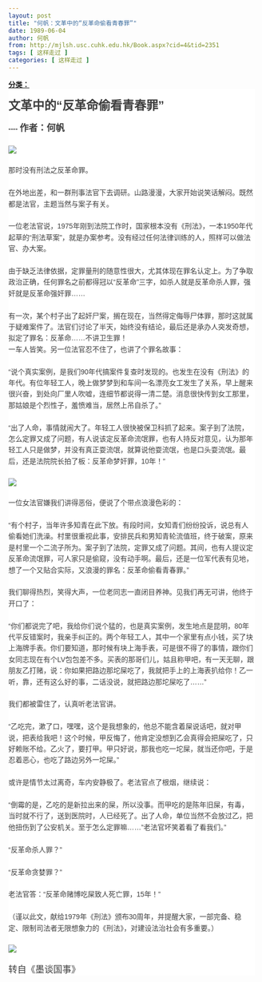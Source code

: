```yaml
---
layout: post
title: "何帆：文革中的“反革命偷看青春罪”"
date: 1989-06-04
author: 何帆
from: http://mjlsh.usc.cuhk.edu.hk/Book.aspx?cid=4&tid=2351
tags: [ 这样走过 ]
categories: [ 这样走过 ]
---
```


<div style="margin: 15px 10px 10px 0px;">
 <div>
  <span id="ctl00_ContentPlaceHolder1_chapter1_SubjectLabel" style="font-weight:bold;text-decoration:underline;">
   分类：
  </span>
 </div>
 <p style="margin: 0px; max-width: 100%; word-wrap: normal; min-height: 1em; color: rgb(62, 62, 62); font-family: 宋体, Verdana, tahoma, Arial, Helvetica, sans-serif; line-height: 22.399999618530273px; box-sizing: border-box !important; background-color: rgb(255, 255, 255);">
  <b>
   <font size="5">
    <br/>
   </font>
  </b>
 </p>
 <p style="margin: 0px; max-width: 100%; word-wrap: normal; min-height: 1em; color: rgb(62, 62, 62); font-family: 宋体, Verdana, tahoma, Arial, Helvetica, sans-serif; line-height: 22.399999618530273px; box-sizing: border-box !important; background-color: rgb(255, 255, 255);">
  <b>
   <font size="5">
    文革中的“反革命偷看青春罪”
   </font>
  </b>
 </p>
 <p style="margin: 0px; max-width: 100%; word-wrap: normal; min-height: 1em; color: rgb(62, 62, 62); font-family: 宋体, Verdana, tahoma, Arial, Helvetica, sans-serif; font-size: 14px; line-height: 22.399999618530273px; box-sizing: border-box !important; background-color: rgb(255, 255, 255);">
  <b>
   <br/>
  </b>
 </p>
 <p style="margin: 0px; max-width: 100%; word-wrap: normal; min-height: 1em; color: rgb(62, 62, 62); font-family: 宋体, Verdana, tahoma, Arial, Helvetica, sans-serif; line-height: 22.399999618530273px; box-sizing: border-box !important; background-color: rgb(255, 255, 255);">
  <b>
   <span style="font-size: 14px;">
    ----
   </span>
   <font size="4">
    作者：何帆
   </font>
  </b>
 </p>
 <p style="margin: 0px; max-width: 100%; word-wrap: normal; min-height: 1em; color: rgb(62, 62, 62); font-family: 宋体, Verdana, tahoma, Arial, Helvetica, sans-serif; line-height: 22.399999618530273px; box-sizing: border-box !important; background-color: rgb(255, 255, 255);">
  <br/>
 </p>
 <p style="margin: 0px; max-width: 100%; word-wrap: normal; min-height: 1em; color: rgb(62, 62, 62); font-family: 宋体, Verdana, tahoma, Arial, Helvetica, sans-serif; line-height: 22.399999618530273px; box-sizing: border-box !important; background-color: rgb(255, 255, 255);">
  <img data-ratio="1.4965986394557824" data-s="300,640" data-src="http://mmbiz.qpic.cn/mmbiz/VcfiaQnrc8v794rDMtBVMHzbz5CprUmXNErTWQkKHP1QdYBAib0bq6o3kwtib6Sm5Vjtg7hicPV43huGZMSLNsR3Cw/0" data-w="147" src="http://mmbiz.qpic.cn/mmbiz/VcfiaQnrc8v794rDMtBVMHzbz5CprUmXNErTWQkKHP1QdYBAib0bq6o3kwtib6Sm5Vjtg7hicPV43huGZMSLNsR3Cw/0" style="max-width: 100%; word-wrap: break-word !important; box-sizing: border-box !important; height: auto !important; visibility: visible !important;"/>
 </p>
 <p style="margin: 0px; max-width: 100%; word-wrap: normal; min-height: 1em; color: rgb(62, 62, 62); font-family: 宋体, Verdana, tahoma, Arial, Helvetica, sans-serif; line-height: 22.399999618530273px; box-sizing: border-box !important; background-color: rgb(255, 255, 255);">
  <br/>
 </p>
 <p style="margin: 0px; max-width: 100%; word-wrap: normal; min-height: 1em; color: rgb(62, 62, 62); font-family: 宋体, Verdana, tahoma, Arial, Helvetica, sans-serif; line-height: 22.399999618530273px; box-sizing: border-box !important; background-color: rgb(255, 255, 255);">
  那时没有刑法之反革命罪。
 </p>
 <p style="margin: 0px; max-width: 100%; word-wrap: normal; min-height: 1em; color: rgb(62, 62, 62); font-family: 宋体, Verdana, tahoma, Arial, Helvetica, sans-serif; line-height: 22.399999618530273px; box-sizing: border-box !important; background-color: rgb(255, 255, 255);">
  <br/>
 </p>
 <p style="margin: 0px; max-width: 100%; word-wrap: normal; min-height: 1em; color: rgb(62, 62, 62); font-family: 宋体, Verdana, tahoma, Arial, Helvetica, sans-serif; line-height: 22.399999618530273px; box-sizing: border-box !important; background-color: rgb(255, 255, 255);">
  在外地出差，和一群刑事法官下去调研。山路漫漫，大家开始说笑话解闷。既然都是法官，主题当然与案子有关。
 </p>
 <p style="margin: 0px; max-width: 100%; word-wrap: normal; min-height: 1em; color: rgb(62, 62, 62); font-family: 宋体, Verdana, tahoma, Arial, Helvetica, sans-serif; line-height: 22.399999618530273px; box-sizing: border-box !important; background-color: rgb(255, 255, 255);">
  <br/>
 </p>
 <p style="margin: 0px; max-width: 100%; word-wrap: normal; min-height: 1em; color: rgb(62, 62, 62); font-family: 宋体, Verdana, tahoma, Arial, Helvetica, sans-serif; line-height: 22.399999618530273px; box-sizing: border-box !important; background-color: rgb(255, 255, 255);">
  一位老法官说，1975年刚到法院工作时，国家根本没有《刑法》，一本1950年代起草的“刑法草案”，就是办案参考。没有经过任何法律训练的人，照样可以做法官、办大案。
 </p>
 <p style="margin: 0px; max-width: 100%; word-wrap: normal; min-height: 1em; color: rgb(62, 62, 62); font-family: 宋体, Verdana, tahoma, Arial, Helvetica, sans-serif; line-height: 22.399999618530273px; box-sizing: border-box !important; background-color: rgb(255, 255, 255);">
  <br/>
 </p>
 <p style="margin: 0px; max-width: 100%; word-wrap: normal; min-height: 1em; color: rgb(62, 62, 62); font-family: 宋体, Verdana, tahoma, Arial, Helvetica, sans-serif; line-height: 22.399999618530273px; box-sizing: border-box !important; background-color: rgb(255, 255, 255);">
  由于缺乏法律依据，定罪量刑的随意性很大，尤其体现在罪名认定上。为了争取政治正确，任何罪名之前都得冠以“反革命”三字，如杀人就是反革命杀人罪，强奸就是反革命强奸罪……
 </p>
 <p style="margin: 0px; max-width: 100%; word-wrap: normal; min-height: 1em; color: rgb(62, 62, 62); font-family: 宋体, Verdana, tahoma, Arial, Helvetica, sans-serif; line-height: 22.399999618530273px; box-sizing: border-box !important; background-color: rgb(255, 255, 255);">
  <br/>
 </p>
 <p style="margin: 0px; max-width: 100%; word-wrap: normal; min-height: 1em; color: rgb(62, 62, 62); font-family: 宋体, Verdana, tahoma, Arial, Helvetica, sans-serif; line-height: 22.399999618530273px; box-sizing: border-box !important; background-color: rgb(255, 255, 255);">
  有一次，某个村子出了起奸尸案，搁在现在，当然得定侮辱尸体罪，那时这就属于疑难案件了。法官们讨论了半天，始终没有结论，最后还是承办人突发奇想，拟定了罪名：反革命……不讲卫生罪！
 </p>
 <p style="margin: 0px; max-width: 100%; word-wrap: normal; min-height: 1em; color: rgb(62, 62, 62); font-family: 宋体, Verdana, tahoma, Arial, Helvetica, sans-serif; line-height: 22.399999618530273px; box-sizing: border-box !important; background-color: rgb(255, 255, 255);">
  一车人皆笑。另一位法官忍不住了，也讲了个罪名故事：
 </p>
 <p style="margin: 0px; max-width: 100%; word-wrap: normal; min-height: 1em; color: rgb(62, 62, 62); font-family: 宋体, Verdana, tahoma, Arial, Helvetica, sans-serif; line-height: 22.399999618530273px; box-sizing: border-box !important; background-color: rgb(255, 255, 255);">
  <br/>
 </p>
 <p style="margin: 0px; max-width: 100%; word-wrap: normal; min-height: 1em; color: rgb(62, 62, 62); font-family: 宋体, Verdana, tahoma, Arial, Helvetica, sans-serif; line-height: 22.399999618530273px; box-sizing: border-box !important; background-color: rgb(255, 255, 255);">
  “说个真实案例，是我们90年代搞案件复查时发现的。也发生在没有《刑法》的年代。有位年轻工人，晚上做梦梦到和车间一名漂亮女工发生了关系，早上醒来很兴奋，到处向厂里人吹嘘，连细节都说得一清二楚。消息很快传到女工那里，那姑娘是个烈性子，羞愤难当，居然上吊自杀了。”
 </p>
 <p style="margin: 0px; max-width: 100%; word-wrap: normal; min-height: 1em; color: rgb(62, 62, 62); font-family: 宋体, Verdana, tahoma, Arial, Helvetica, sans-serif; line-height: 22.399999618530273px; box-sizing: border-box !important; background-color: rgb(255, 255, 255);">
  <br/>
 </p>
 <p style="margin: 0px; max-width: 100%; word-wrap: normal; min-height: 1em; color: rgb(62, 62, 62); font-family: 宋体, Verdana, tahoma, Arial, Helvetica, sans-serif; line-height: 22.399999618530273px; box-sizing: border-box !important; background-color: rgb(255, 255, 255);">
  “出了人命，事情就闹大了。年轻工人很快被保卫科抓了起来。案子到了法院，怎么定罪又成了问题，有人说该定反革命流氓罪，也有人持反对意见，认为那年轻工人只是做梦，并没有真正耍流氓，就算说他耍流氓，也是口头耍流氓。最后，还是法院院长拍了板：反革命梦奸罪，10年！”
 </p>
 <p style="margin: 0px; max-width: 100%; word-wrap: normal; min-height: 1em; color: rgb(62, 62, 62); font-family: 宋体, Verdana, tahoma, Arial, Helvetica, sans-serif; line-height: 22.399999618530273px; box-sizing: border-box !important; background-color: rgb(255, 255, 255);">
  <br/>
 </p>
 <p style="margin: 0px; max-width: 100%; word-wrap: normal; min-height: 1em; color: rgb(62, 62, 62); font-family: 宋体, Verdana, tahoma, Arial, Helvetica, sans-serif; line-height: 22.399999618530273px; box-sizing: border-box !important; background-color: rgb(255, 255, 255);">
  <img data-ratio="1.2552301255230125" data-s="300,640" data-src="http://mmbiz.qpic.cn/mmbiz/VcfiaQnrc8v794rDMtBVMHzbz5CprUmXNJtObNTTl4GpmeLDDY56a2Zo5KBsKDicl464vfBZe9ibkaf4atU5nvrCw/0" data-w="239" src="http://mmbiz.qpic.cn/mmbiz/VcfiaQnrc8v794rDMtBVMHzbz5CprUmXNJtObNTTl4GpmeLDDY56a2Zo5KBsKDicl464vfBZe9ibkaf4atU5nvrCw/0" style="max-width: 100%; word-wrap: break-word !important; box-sizing: border-box !important; height: auto !important; visibility: visible !important;"/>
 </p>
 <p style="margin: 0px; max-width: 100%; word-wrap: normal; min-height: 1em; color: rgb(62, 62, 62); font-family: 宋体, Verdana, tahoma, Arial, Helvetica, sans-serif; line-height: 22.399999618530273px; box-sizing: border-box !important; background-color: rgb(255, 255, 255);">
  <br/>
 </p>
 <p style="margin: 0px; max-width: 100%; word-wrap: normal; min-height: 1em; color: rgb(62, 62, 62); font-family: 宋体, Verdana, tahoma, Arial, Helvetica, sans-serif; line-height: 22.399999618530273px; box-sizing: border-box !important; background-color: rgb(255, 255, 255);">
  一位女法官嫌我们讲得恶俗，便说了个带点浪漫色彩的：
 </p>
 <p style="margin: 0px; max-width: 100%; word-wrap: normal; min-height: 1em; color: rgb(62, 62, 62); font-family: 宋体, Verdana, tahoma, Arial, Helvetica, sans-serif; line-height: 22.399999618530273px; box-sizing: border-box !important; background-color: rgb(255, 255, 255);">
  <br/>
 </p>
 <p style="margin: 0px; max-width: 100%; word-wrap: normal; min-height: 1em; color: rgb(62, 62, 62); font-family: 宋体, Verdana, tahoma, Arial, Helvetica, sans-serif; line-height: 22.399999618530273px; box-sizing: border-box !important; background-color: rgb(255, 255, 255);">
  “有个村子，当年许多知青在此下放。有段时间，女知青们纷纷投诉，说总有人偷看她们洗澡。村里很重视此事，安排民兵和男知青轮流值班，终于破案，原来是村里一个二流子所为。案子到了法院，定罪又成了问题。其间，也有人提议定反革命流氓罪，可人家只是偷窥，没有动手啊。最后，还是一位军代表有见地，想了一个又贴合实际，又浪漫的罪名：反革命偷看青春罪。”
 </p>
 <p style="margin: 0px; max-width: 100%; word-wrap: normal; min-height: 1em; color: rgb(62, 62, 62); font-family: 宋体, Verdana, tahoma, Arial, Helvetica, sans-serif; line-height: 22.399999618530273px; box-sizing: border-box !important; background-color: rgb(255, 255, 255);">
  <br/>
 </p>
 <p style="margin: 0px; max-width: 100%; word-wrap: normal; min-height: 1em; color: rgb(62, 62, 62); font-family: 宋体, Verdana, tahoma, Arial, Helvetica, sans-serif; line-height: 22.399999618530273px; box-sizing: border-box !important; background-color: rgb(255, 255, 255);">
  我们聊得热烈，笑得大声，一位老同志一直闭目养神。见我们再无可讲，他终于开口了：
 </p>
 <p style="margin: 0px; max-width: 100%; word-wrap: normal; min-height: 1em; color: rgb(62, 62, 62); font-family: 宋体, Verdana, tahoma, Arial, Helvetica, sans-serif; line-height: 22.399999618530273px; box-sizing: border-box !important; background-color: rgb(255, 255, 255);">
  <br/>
 </p>
 <p style="margin: 0px; max-width: 100%; word-wrap: normal; min-height: 1em; color: rgb(62, 62, 62); font-family: 宋体, Verdana, tahoma, Arial, Helvetica, sans-serif; line-height: 22.399999618530273px; box-sizing: border-box !important; background-color: rgb(255, 255, 255);">
  “你们都说完了吧，我给你们说个猛的，也是真实案例，发生地点是昆明，80年代平反错案时，我亲手纠正的。两个年轻工人，其中一个家里有点小钱，买了块上海牌手表。你们要知道，那时候有块上海手表，可是很不得了的事情，跟你们女同志现在有个LV包包差不多。买表的那哥们儿，姑且称甲吧，有一天无聊，跟朋友乙打赌，说：你如果把路边那坨屎吃了，我就把手上的上海表扒给你！乙一听，靠，还有这么好的事，二话没说，就把路边那坨屎吃了……”
 </p>
 <p style="margin: 0px; max-width: 100%; word-wrap: normal; min-height: 1em; color: rgb(62, 62, 62); font-family: 宋体, Verdana, tahoma, Arial, Helvetica, sans-serif; line-height: 22.399999618530273px; box-sizing: border-box !important; background-color: rgb(255, 255, 255);">
  <br/>
 </p>
 <p style="margin: 0px; max-width: 100%; word-wrap: normal; min-height: 1em; color: rgb(62, 62, 62); font-family: 宋体, Verdana, tahoma, Arial, Helvetica, sans-serif; line-height: 22.399999618530273px; box-sizing: border-box !important; background-color: rgb(255, 255, 255);">
  我们都被雷住了，认真听老法官讲。
 </p>
 <p style="margin: 0px; max-width: 100%; word-wrap: normal; min-height: 1em; color: rgb(62, 62, 62); font-family: 宋体, Verdana, tahoma, Arial, Helvetica, sans-serif; line-height: 22.399999618530273px; box-sizing: border-box !important; background-color: rgb(255, 255, 255);">
  <br/>
 </p>
 <p style="margin: 0px; max-width: 100%; word-wrap: normal; min-height: 1em; color: rgb(62, 62, 62); font-family: 宋体, Verdana, tahoma, Arial, Helvetica, sans-serif; line-height: 22.399999618530273px; box-sizing: border-box !important; background-color: rgb(255, 255, 255);">
  “乙吃完，漱了口，嘿嘿，这个是我想象的，他总不能含着屎说话吧，就对甲说，把表给我吧！这个时候，甲反悔了，他肯定没想到乙会真得会把屎吃了，只好赖账不给。乙火了，要打甲。甲只好说，那我也吃一坨屎，就当还你吧，于是忍着恶心，也吃了路边另外一坨屎。”
 </p>
 <p style="margin: 0px; max-width: 100%; word-wrap: normal; min-height: 1em; color: rgb(62, 62, 62); font-family: 宋体, Verdana, tahoma, Arial, Helvetica, sans-serif; line-height: 22.399999618530273px; box-sizing: border-box !important; background-color: rgb(255, 255, 255);">
  <br/>
 </p>
 <p style="margin: 0px; max-width: 100%; word-wrap: normal; min-height: 1em; color: rgb(62, 62, 62); font-family: 宋体, Verdana, tahoma, Arial, Helvetica, sans-serif; line-height: 22.399999618530273px; box-sizing: border-box !important; background-color: rgb(255, 255, 255);">
  或许是情节太过离奇，车内安静极了。老法官点了根烟，继续说：
 </p>
 <p style="margin: 0px; max-width: 100%; word-wrap: normal; min-height: 1em; color: rgb(62, 62, 62); font-family: 宋体, Verdana, tahoma, Arial, Helvetica, sans-serif; line-height: 22.399999618530273px; box-sizing: border-box !important; background-color: rgb(255, 255, 255);">
  <br/>
 </p>
 <p style="margin: 0px; max-width: 100%; word-wrap: normal; min-height: 1em; color: rgb(62, 62, 62); font-family: 宋体, Verdana, tahoma, Arial, Helvetica, sans-serif; line-height: 22.399999618530273px; box-sizing: border-box !important; background-color: rgb(255, 255, 255);">
  “倒霉的是，乙吃的是新拉出来的屎，所以没事。而甲吃的是陈年旧屎，有毒，当时就不行了，送到医院时，人已经死了。出了人命，单位当然不会放过乙，把他扭伤到了公安机关。至于怎么定罪嘛……”老法官坏笑着看了看我们。”
 </p>
 <p style="margin: 0px; max-width: 100%; word-wrap: normal; min-height: 1em; color: rgb(62, 62, 62); font-family: 宋体, Verdana, tahoma, Arial, Helvetica, sans-serif; line-height: 22.399999618530273px; box-sizing: border-box !important; background-color: rgb(255, 255, 255);">
  <br/>
 </p>
 <p style="margin: 0px; max-width: 100%; word-wrap: normal; min-height: 1em; color: rgb(62, 62, 62); font-family: 宋体, Verdana, tahoma, Arial, Helvetica, sans-serif; line-height: 22.399999618530273px; box-sizing: border-box !important; background-color: rgb(255, 255, 255);">
  “反革命杀人罪？”
 </p>
 <p style="margin: 0px; max-width: 100%; word-wrap: normal; min-height: 1em; color: rgb(62, 62, 62); font-family: 宋体, Verdana, tahoma, Arial, Helvetica, sans-serif; line-height: 22.399999618530273px; box-sizing: border-box !important; background-color: rgb(255, 255, 255);">
  <br/>
 </p>
 <p style="margin: 0px; max-width: 100%; word-wrap: normal; min-height: 1em; color: rgb(62, 62, 62); font-family: 宋体, Verdana, tahoma, Arial, Helvetica, sans-serif; line-height: 22.399999618530273px; box-sizing: border-box !important; background-color: rgb(255, 255, 255);">
  “反革命贪婪罪？”
 </p>
 <p style="margin: 0px; max-width: 100%; word-wrap: normal; min-height: 1em; color: rgb(62, 62, 62); font-family: 宋体, Verdana, tahoma, Arial, Helvetica, sans-serif; line-height: 22.399999618530273px; box-sizing: border-box !important; background-color: rgb(255, 255, 255);">
  <br/>
 </p>
 <p style="margin: 0px; max-width: 100%; word-wrap: normal; min-height: 1em; color: rgb(62, 62, 62); font-family: 宋体, Verdana, tahoma, Arial, Helvetica, sans-serif; line-height: 22.399999618530273px; box-sizing: border-box !important; background-color: rgb(255, 255, 255);">
  老法官答：“反革命赌博吃屎致人死亡罪，15年！”
 </p>
 <p style="margin: 0px; max-width: 100%; word-wrap: normal; min-height: 1em; color: rgb(62, 62, 62); font-family: 宋体, Verdana, tahoma, Arial, Helvetica, sans-serif; line-height: 22.399999618530273px; box-sizing: border-box !important; background-color: rgb(255, 255, 255);">
  <br/>
 </p>
 <p style="margin: 0px; max-width: 100%; word-wrap: normal; min-height: 1em; color: rgb(62, 62, 62); font-family: 宋体, Verdana, tahoma, Arial, Helvetica, sans-serif; line-height: 22.399999618530273px; box-sizing: border-box !important; background-color: rgb(255, 255, 255);">
  （谨以此文，献给1979年《刑法》颁布30周年，并提醒大家，一部完备、稳定、限制司法者无限想象力的《刑法》，对建设法治社会有多重要。）
  <br style="max-width: 100%; word-wrap: break-word !important; box-sizing: border-box !important;"/>
 </p>
 <p style="margin: 0px; max-width: 100%; word-wrap: normal; min-height: 1em; color: rgb(62, 62, 62); font-family: 宋体, Verdana, tahoma, Arial, Helvetica, sans-serif; line-height: 22.399999618530273px; box-sizing: border-box !important; background-color: rgb(255, 255, 255);">
  <br/>
 </p>
 <p style="margin: 0px; max-width: 100%; word-wrap: normal; min-height: 1em; color: rgb(62, 62, 62); font-family: 宋体, Verdana, tahoma, Arial, Helvetica, sans-serif; font-size: 14px; line-height: 22.399999618530273px; box-sizing: border-box !important; background-color: rgb(255, 255, 255);">
  <img data-ratio="0.6622516556291391" data-s="300,640" data-src="http://mmbiz.qpic.cn/mmbiz/VcfiaQnrc8v794rDMtBVMHzbz5CprUmXNfAojhJRYUcCIxmhCmMRFeKQOhnfyhY64XzzVUppA4PIoCpFTXENDmA/0" data-w="453" src="http://mmbiz.qpic.cn/mmbiz/VcfiaQnrc8v794rDMtBVMHzbz5CprUmXNfAojhJRYUcCIxmhCmMRFeKQOhnfyhY64XzzVUppA4PIoCpFTXENDmA/0" style="font-family: 'Helvetica Neue', Helvetica, Arial, sans-serif; font-size: 18px; line-height: 19.19999885559082px; white-space: pre-wrap; max-width: 100%; float: none; word-wrap: break-word !important; box-sizing: border-box !important; height: auto !important; visibility: visible !important;"/>
 </p>
 <p style="margin: 0px; max-width: 100%; word-wrap: normal; min-height: 1em; color: rgb(62, 62, 62); font-family: 宋体, Verdana, tahoma, Arial, Helvetica, sans-serif; font-size: 14px; line-height: 22.399999618530273px; box-sizing: border-box !important; background-color: rgb(255, 255, 255);">
  <br/>
 </p>
 <p style="margin: 0px; max-width: 100%; word-wrap: normal; min-height: 1em; color: rgb(62, 62, 62); font-family: 宋体, Verdana, tahoma, Arial, Helvetica, sans-serif; font-size: 14px; line-height: 22.399999618530273px; box-sizing: border-box !important; background-color: rgb(255, 255, 255);">
  <span style="font-size: large;">
   转自《墨谈国事》
  </span>
 </p>
 <div>
  <br/>
 </div>
</div>


